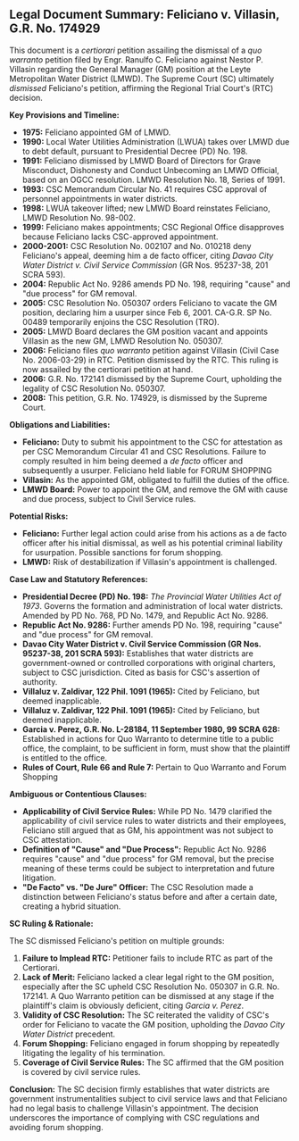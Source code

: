 ## Legal Document Summary: Feliciano v. Villasin, G.R. No. 174929

This document is a *certiorari* petition assailing the dismissal of a *quo warranto* petition filed by Engr. Ranulfo C. Feliciano against Nestor P. Villasin regarding the General Manager (GM) position at the Leyte Metropolitan Water District (LMWD). The Supreme Court (SC) ultimately *dismissed* Feliciano's petition, affirming the Regional Trial Court's (RTC) decision.

**Key Provisions and Timeline:**

*   **1975:** Feliciano appointed GM of LMWD.
*   **1990:** Local Water Utilities Administration (LWUA) takes over LMWD due to debt default, pursuant to Presidential Decree (PD) No. 198.
*   **1991:** Feliciano dismissed by LMWD Board of Directors for Grave Misconduct, Dishonesty and Conduct Unbecoming an LMWD Official, based on an OGCC resolution. LMWD Resolution No. 18, Series of 1991.
*   **1993:** CSC Memorandum Circular No. 41 requires CSC approval of personnel appointments in water districts.
*   **1998:** LWUA takeover lifted; new LMWD Board reinstates Feliciano, LMWD Resolution No. 98-002.
*   **1999:** Feliciano makes appointments; CSC Regional Office disapproves because Feliciano lacks CSC-approved appointment.
*   **2000-2001:** CSC Resolution No. 002107 and No. 010218 deny Feliciano's appeal, deeming him a de facto officer, citing *Davao City Water District v. Civil Service Commission* (GR Nos. 95237-38, 201 SCRA 593).
*   **2004:** Republic Act No. 9286 amends PD No. 198, requiring "cause" and "due process" for GM removal.
*   **2005:** CSC Resolution No. 050307 orders Feliciano to vacate the GM position, declaring him a usurper since Feb 6, 2001. CA-G.R. SP No. 00489 temporarily enjoins the CSC Resolution (TRO).
*   **2005:** LMWD Board declares the GM position vacant and appoints Villasin as the new GM, LMWD Resolution No. 050307.
*   **2006:** Feliciano files *quo warranto* petition against Villasin (Civil Case No. 2006-03-29) in RTC. Petition dismissed by the RTC. This ruling is now assailed by the certiorari petition at hand.
*   **2006:** G.R. No. 172141 dismissed by the Supreme Court, upholding the legality of CSC Resolution No. 050307.
*   **2008:** This petition, G.R. No. 174929, is dismissed by the Supreme Court.

**Obligations and Liabilities:**

*   **Feliciano:** Duty to submit his appointment to the CSC for attestation as per CSC Memorandum Circular 41 and CSC Resolutions.  Failure to comply resulted in him being deemed a *de facto* officer and subsequently a usurper. Feliciano held liable for FORUM SHOPPING
*   **Villasin:** As the appointed GM, obligated to fulfill the duties of the office.
*   **LMWD Board:** Power to appoint the GM, and remove the GM with cause and due process, subject to Civil Service rules.

**Potential Risks:**

*   **Feliciano:** Further legal action could arise from his actions as a de facto officer after his initial dismissal, as well as his potential criminal liability for usurpation. Possible sanctions for forum shopping.
*   **LMWD:** Risk of destabilization if Villasin's appointment is challenged.

**Case Law and Statutory References:**

*   **Presidential Decree (PD) No. 198:** *The Provincial Water Utilities Act of 1973*. Governs the formation and administration of local water districts. Amended by PD No. 768, PD No. 1479, and Republic Act No. 9286.
*   **Republic Act No. 9286:** Further amends PD No. 198, requiring "cause" and "due process" for GM removal.
*   **Davao City Water District v. Civil Service Commission (GR Nos. 95237-38, 201 SCRA 593):** Establishes that water districts are government-owned or controlled corporations with original charters, subject to CSC jurisdiction. Cited as basis for CSC's assertion of authority.
*   **Villaluz v. Zaldivar, 122 Phil. 1091 (1965):** Cited by Feliciano, but deemed inapplicable.
*   **Villaluz v. Zaldivar, 122 Phil. 1091 (1965):** Cited by Feliciano, but deemed inapplicable.
*   **Garcia v. Perez, G.R. No. L-28184, 11 September 1980, 99 SCRA 628:** Established in actions for Quo Warranto to determine title to a public office, the complaint, to be sufficient in form, must show that the plaintiff is entitled to the office.
*   **Rules of Court, Rule 66 and Rule 7:** Pertain to Quo Warranto and Forum Shopping

**Ambiguous or Contentious Clauses:**

*   **Applicability of Civil Service Rules:** While PD No. 1479 clarified the applicability of civil service rules to water districts and their employees, Feliciano still argued that as GM, his appointment was not subject to CSC attestation.
*   **Definition of "Cause" and "Due Process":** Republic Act No. 9286 requires "cause" and "due process" for GM removal, but the precise meaning of these terms could be subject to interpretation and future litigation.
*   **"De Facto" vs. "De Jure" Officer:** The CSC Resolution made a distinction between Feliciano's status before and after a certain date, creating a hybrid situation.

**SC Ruling & Rationale:**

The SC dismissed Feliciano's petition on multiple grounds:

1.  **Failure to Implead RTC:** Petitioner fails to include RTC as part of the Certiorari.
2.  **Lack of Merit:** Feliciano lacked a clear legal right to the GM position, especially after the SC upheld CSC Resolution No. 050307 in G.R. No. 172141. A Quo Warranto petition can be dismissed at any stage if the plaintiff's claim is obviously deficient, citing *Garcia v. Perez*.
3.  **Validity of CSC Resolution:** The SC reiterated the validity of CSC's order for Feliciano to vacate the GM position, upholding the *Davao City Water District* precedent.
4.  **Forum Shopping:** Feliciano engaged in forum shopping by repeatedly litigating the legality of his termination.
5.  **Coverage of Civil Service Rules:** The SC affirmed that the GM position is covered by civil service rules.

**Conclusion:** The SC decision firmly establishes that water districts are government instrumentalities subject to civil service laws and that Feliciano had no legal basis to challenge Villasin's appointment. The decision underscores the importance of complying with CSC regulations and avoiding forum shopping.
